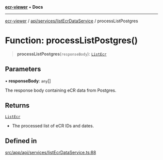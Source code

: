 [**ecr-viewer**](../../../../README.md) • **Docs**

***

[ecr-viewer](../../../../README.md) / [api/services/listEcrDataService](../README.md) / processListPostgres

# Function: processListPostgres()

> **processListPostgres**(`responseBody`): [`ListEcr`](../type-aliases/ListEcr.md)

## Parameters

• **responseBody**: `any`[]

The response body containing eCR data from Postgres.

## Returns

[`ListEcr`](../type-aliases/ListEcr.md)

- The processed list of eCR IDs and dates.

## Defined in

[src/app/api/services/listEcrDataService.ts:88](https://github.com/CDCgov/phdi/blob/55d1a87d29da9da2522ba2a73bc122cba666b133/containers/ecr-viewer/src/app/api/services/listEcrDataService.ts#L88)
